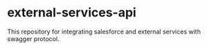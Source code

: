 # external-services-api
This repository for integrating salesforce and external services with swagger protocol.
